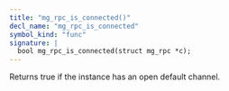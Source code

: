 ```yaml
---
title: "mg_rpc_is_connected()"
decl_name: "mg_rpc_is_connected"
symbol_kind: "func"
signature: |
  bool mg_rpc_is_connected(struct mg_rpc *c);
---
```


Returns true if the instance has an open default channel. 

